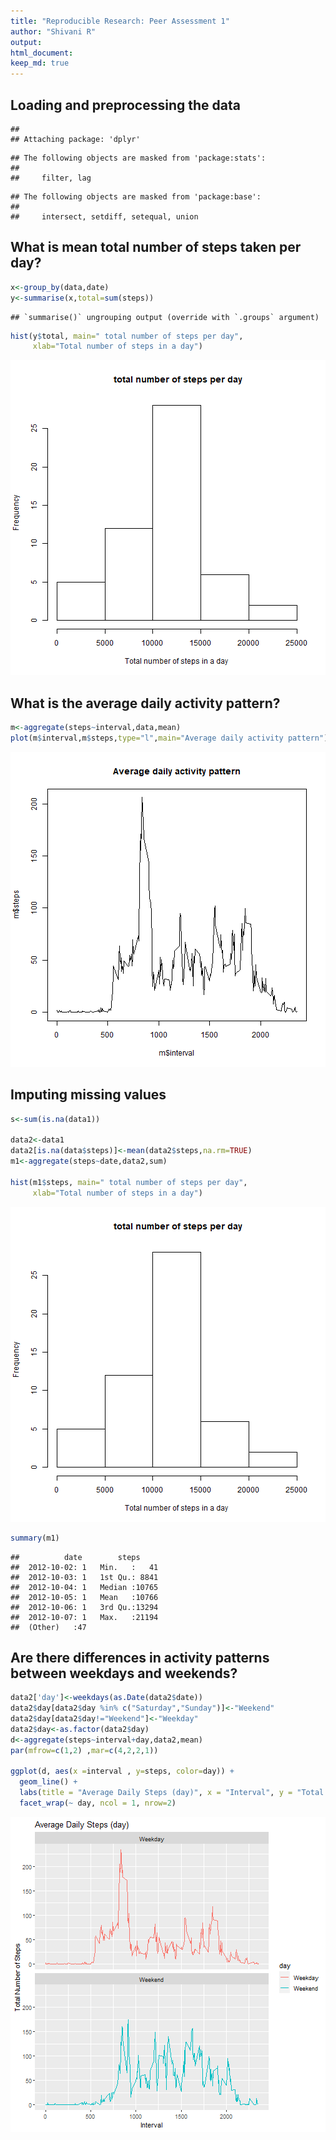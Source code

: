 ```yaml
---
title: "Reproducible Research: Peer Assessment 1"
author: "Shivani R"
output: 
html_document:
keep_md: true
---
```



## Loading and preprocessing the data

```
## 
## Attaching package: 'dplyr'
```

```
## The following objects are masked from 'package:stats':
## 
##     filter, lag
```

```
## The following objects are masked from 'package:base':
## 
##     intersect, setdiff, setequal, union
```


## What is mean total number of steps taken per day?

```r
x<-group_by(data,date)
y<-summarise(x,total=sum(steps))
```

```
## `summarise()` ungrouping output (override with `.groups` argument)
```

```r
hist(y$total, main=" total number of steps per day", 
     xlab="Total number of steps in a day")
```

![plot of chunk unnamed-chunk-1](figure/unnamed-chunk-1-1.png)


## What is the average daily activity pattern?

```r
m<-aggregate(steps~interval,data,mean)
plot(m$interval,m$steps,type="l",main="Average daily activity pattern")
```

![plot of chunk unnamed-chunk-2](figure/unnamed-chunk-2-1.png)


## Imputing missing values

```r
s<-sum(is.na(data1))

data2<-data1
data2[is.na(data$steps)]<-mean(data2$steps,na.rm=TRUE)
m1<-aggregate(steps~date,data2,sum)

hist(m1$steps, main=" total number of steps per day", 
     xlab="Total number of steps in a day")
```

![plot of chunk unnamed-chunk-3](figure/unnamed-chunk-3-1.png)

```r
summary(m1)
```

```
##          date        steps      
##  2012-10-02: 1   Min.   :   41  
##  2012-10-03: 1   1st Qu.: 8841  
##  2012-10-04: 1   Median :10765  
##  2012-10-05: 1   Mean   :10766  
##  2012-10-06: 1   3rd Qu.:13294  
##  2012-10-07: 1   Max.   :21194  
##  (Other)   :47
```
## Are there differences in activity patterns between weekdays and weekends?

```r
data2['day']<-weekdays(as.Date(data2$date))
data2$day[data2$day %in% c("Saturday","Sunday")]<-"Weekend"
data2$day[data2$day!="Weekend"]<-"Weekday"
data2$day<-as.factor(data2$day)
d<-aggregate(steps~interval+day,data2,mean)
par(mfrow=c(1,2) ,mar=c(4,2,2,1))

ggplot(d, aes(x =interval , y=steps, color=day)) +
  geom_line() +
  labs(title = "Average Daily Steps (day)", x = "Interval", y = "Total Number of Steps") +
  facet_wrap(~ day, ncol = 1, nrow=2)
```

![plot of chunk unnamed-chunk-4](figure/unnamed-chunk-4-1.png)

